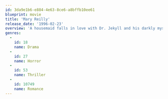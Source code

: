 ```yaml
---
id: 3da9e1b6-e884-4e63-8ce6-a8bffb10ee61
blueprint: movie
title: 'Mary Reilly'
release_date: '1996-02-23'
overview: 'A housemaid falls in love with Dr. Jekyll and his darkly mysterious counterpart, Mr. Hyde.'
genres:
  -
    id: 18
    name: Drama
  -
    id: 27
    name: Horror
  -
    id: 53
    name: Thriller
  -
    id: 10749
    name: Romance
---
```

